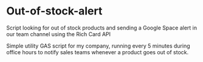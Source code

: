 # Out-of-stock-alert
Script looking for out of stock products and sending a Google Space alert in our team channel using the Rich Card API

Simple utility GAS script for my company, running every 5 minutes during office hours to notify sales teams whenever a product goes out of stock.
